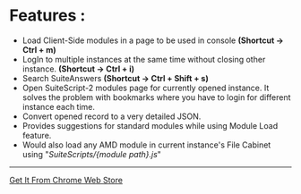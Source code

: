 # Features :
-  Load Client-Side modules in a page to be used in console **(Shortcut -> Ctrl + m)**
- LogIn to multiple instances at the same time without closing other instance. **(Shortcut -> Ctrl + i)**
- Search SuiteAnswers **(Shortcut -> Ctrl + Shift + s)**
- Open SuiteScript-2 modules page for currently opened instance. It solves the problem with bookmarks where you have to login for different instance each time.
- Convert opened record to a very detailed JSON.
- Provides suggestions for standard modules while using Module Load feature.
- Would also load any AMD module in current instance's File Cabinet using "*SuiteScripts/{module path}.js*"
---
[Get It From Chrome Web Store](https://chrome.google.com/webstore/detail/netsuite-links/igafblhljepfhmcccgklehhlbheclmob)
